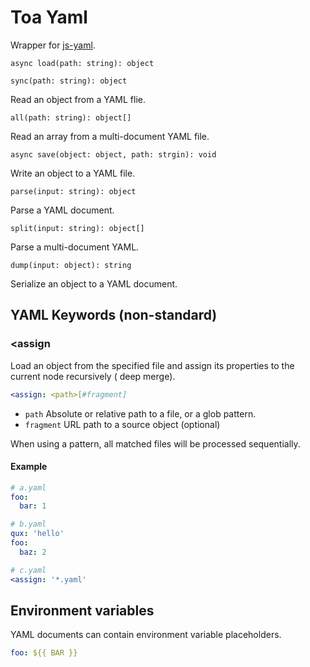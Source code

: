 # Toa Yaml

Wrapper for [js-yaml](https://github.com/nodeca/js-yaml).

`async load(path: string): object`

`sync(path: string): object`

Read an object from a YAML flie.

`all(path: string): object[]`

Read an array from a multi-document YAML file.

`async save(object: object, path: strgin): void`

Write an object to a YAML file.

`parse(input: string): object`

Parse a YAML document.

`split(input: string): object[]`

Parse a multi-document YAML.

`dump(input: object): string`

Serialize an object to a YAML document.

## YAML Keywords (non-standard)

### <assign

Load an object from the specified file and assign its properties to the current node recursively (
deep merge).

```yaml
<assign: <path>[#fragment]
```

- `path` Absolute or relative path to a file, or a glob pattern.
- `fragment` URL path to a source object (optional)

When using a pattern, all matched files will be processed sequentially.

#### Example

```yaml
# a.yaml
foo:
  bar: 1
```

```yaml
# b.yaml
qux: 'hello'
foo:
  baz: 2
```

```yaml
# c.yaml
<assign: '*.yaml'
```

## Environment variables

YAML documents can contain environment variable placeholders.

```yaml
foo: ${{ BAR }}
```
